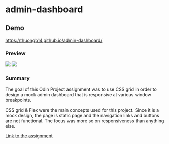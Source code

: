 # admin-dashboard

## Demo

https://thuongb14.github.io/admin-dashboard/

### Preview
<img src="https://i.imgur.com/xei2ztt.png">
<img src="https://i.imgur.com/mSI9Izo.png">

### Summary
The goal of this Odin Project assignment was to use CSS grid in order to design a mock admin dashboard that is responsive at various window breakpoints.

CSS grid & Flex were the main concepts used for this project. Since it is a mock design, the page is static page and the navigation links and buttons are not functional. The focus was more so on responsiveness than anything else.

<a href="https://www.theodinproject.com/lessons/node-path-intermediate-html-and-css-admin-dashboard
">Link to the assignment</a>
